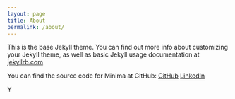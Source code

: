```yaml
---
layout: page
title: About
permalink: /about/
---
```


This is the base Jekyll theme. You can find out more info about customizing your Jekyll theme, as well as basic Jekyll usage documentation at [jekyllrb.com](https://jekyllrb.com/)

You can find the source code for Minima at GitHub:
[GitHub](https://github.com/LudwigAJ)
[LinkedIn](https://www.linkedin.com/in/ludwigaj/)

Y
